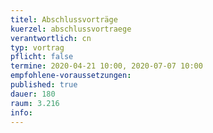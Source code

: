 ```yaml
---
titel: Abschlussvorträge
kuerzel: abschlussvortraege
verantwortlich: cn
typ: vortrag
pflicht: false
termine: 2020-04-21 10:00, 2020-07-07 10:00
empfohlene-voraussetzungen: 
published: true
dauer: 180
raum: 3.216
info: 
---
```

